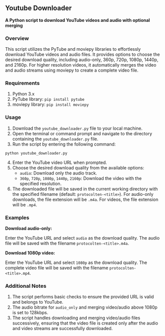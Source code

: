 
## Youtube Downloader

**A Python script to download YouTube videos and audio with optional merging**

### Overview

This script utilizes the PyTube and moviepy libraries to effortlessly download YouTube videos and audio files. It provides options to choose the desired download quality, including audio-only, 360p, 720p, 1080p, 1440p, and 2160p. For higher resolution videos, it automatically merges the video and audio streams using moviepy to create a complete video file.

### Requirements

1. Python 3.x
2. PyTube library: `pip install pytube`
3. moviepy library: `pip install moviepy`

### Usage

1. Download the `youtube_downloader.py` file to your local machine.
2. Open the terminal or command prompt and navigate to the directory containing the `youtube_downloader.py` file.
3. Run the script by entering the following command:
```
python youtube_downloader.py
```
4. Enter the YouTube video URL when prompted.
5. Choose the desired download quality from the available options:
    - `audio`: Download only the audio track.
    - `360p`, `720p`, `1080p`, `1440p`, `2160p`: Download the video with the specified resolution.
6. The downloaded file will be saved in the current working directory with the specified filename (default: `protocolten-<title>`). For audio-only downloads, the file extension will be `.m4a`. For videos, the file extension will be `.mp4`.

### Examples

**Download audio-only:**

Enter the YouTube URL and select `audio` as the download quality. The audio file will be saved with the filename `protocolten-<title>.m4a`.

**Download 1080p video:**

Enter the YouTube URL and select `1080p` as the download quality. The complete video file will be saved with the filename `protocolten-<title>.mp4`.

### Additional Notes

1. The script performs basic checks to ensure the provided URL is valid and belongs to YouTube.
2. The audio bitrate for `audio_only` and merging video/audio above 1080p is set to 128kbps.
3. The script handles downloading and merging video/audio files successively, ensuring that the video file is created only after the audio and video streams are successfully downloaded.

